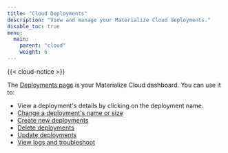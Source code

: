 ```yaml
---
title: "Cloud Deployments"
description: "View and manage your Materialize Cloud deployments."
disable_toc: true
menu:
  main:
    parent: "cloud"
    weight: 6
---
```


{{< cloud-notice >}}

The [Deployments page](http://cloud.materialize.com/deployments) is your Materialize Cloud dashboard. You can use it to:

- View a deployment's details by clicking on the deployment name.
- [Change a deployment's name or size](../change-deployment-details)
- [Create new deployments](../create-deployments)
- [Delete deployments](../destroy-deployments)
- [Update deployments](../update-deployments)
- [View logs and troubleshoot](../troubleshoot-cloud)
